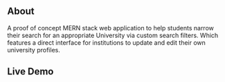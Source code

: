 ## About

A proof of concept MERN stack web application to help students narrow their 
search for an appropriate University via custom search filters. Which features 
a direct interface for institutions to update and edit their own university profiles. 

## Live Demo
